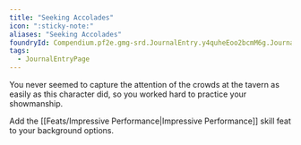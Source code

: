```yaml
---
title: "Seeking Accolades"
icon: ":sticky-note:"
aliases: "Seeking Accolades"
foundryId: Compendium.pf2e.gmg-srd.JournalEntry.y4quheEoo2bcmM6g.JournalEntryPage.3tY74kD7BdKr3q0w
tags:
  - JournalEntryPage
---
```

You never seemed to capture the attention of the crowds at the tavern as easily as this character did, so you worked hard to practice your showmanship.

Add the [[Feats/Impressive Performance|Impressive Performance]] skill feat to your background options.